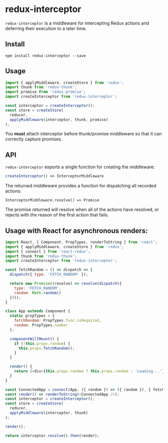 # redux-interceptor

`redux-interceptor` is a middleware for intercepting Redux actions and deferring their execution to a later time.

## Install
`npm install redux-interceptor --save`

## Usage
```js
import { applyMiddleware, createStore } from 'redux';
import thunk from 'redux-thunk';
import promise from 'redux-promise';
import createInterceptor from 'redux-interceptor';

const interceptor = createInterceptor();
const store = createStore(
  reducer,
  applyMiddleware(interceptor, thunk, promise)
);
```

You **must** attach interceptor before thunk/promise middleware so that it can correctly capture promises.

## API

`redux-interceptor` exports a single function for creating the middleware:

```js
createInterceptor() => InterceptorMiddleware
```

The returned middleware provides a function for dispatching all recorded actions:

`InterceptorMiddleware.resolve() => Promise`

The promise returned will resolve when all of the actions have resolved, or rejects with the reason of the first action that fails.

## Usage with React for asynchronous renders:

```js
import React, { Component, PropTypes, renderToString } from 'react';
import { applyMiddleware, createStore } from 'redux';
import { connect } from 'react-redux';
import thunk from 'redux-thunk';
import createInterceptor from 'redux-interceptor';

const fetchRandom = () => dispatch => {
  dispatch({ type: 'FETCH_RANDOM' });

  return new Promise((resolve) => resolve(dispatch({
    type: 'FETCH_RANDOM',
    random: Math.random()
  })));
}

class App extends Component {
  static propTypes = {
    fetchRandom: PropTypes.func.isRequired,
    random: PropTypes.number
  };

  componentWillMount() {
    if (!this.props.random) {
      this.props.fetchRandom();
    }
  }

  render() {
    return (<div>{this.props.random ? this.props.random : 'Loading...'}</div>);
  }
}

const ConnectedApp = connect(App, ({ random }) => ({ random }), { fetchServerName });
const render() => renderToString(<ConnectedApp />);
const interceptor = createInterceptor();
const store = createStore(
  reducer,
  applyMiddleware(interceptor, thunk)
);

render();

return interceptor.resolve().then(render);
```
